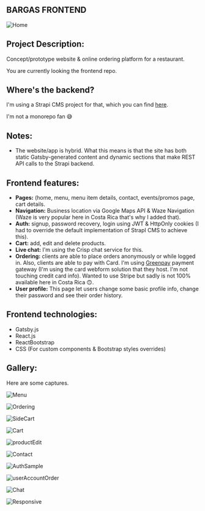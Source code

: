 ## BARGAS FRONTEND


![Home](https://user-images.githubusercontent.com/79957968/209579844-2f1296e7-84d1-449a-afd6-dc826a0193f9.PNG)

## Project Description:
Concept/prototype website & online ordering platform for a restaurant.

You are currently looking the frontend repo. 

## Where's the backend?
I'm using a Strapi CMS project for that, which you can find [here](https://github.com/JonaVS/BargasBackend). 

I'm not a monorepo fan :sweat_smile:

## Notes: 

- The website/app is hybrid. What this means is that the site has both static Gatsby-generated content and dynamic sections that make REST API calls to the Strapi backend.

## Frontend features:

- **Pages:** (home, menu, menu item details, contact, events/promos page, cart details.
- **Navigation:** Business location via Google Maps API & Waze Navigation (Waze is very popular here in Costa Rica that's why I added that).
- **Auth:** signup, password recovery, login using JWT & HttpOnly cookies (I had to override the default implementation of StrapI CMS to achieve this).
- **Cart:** add, edit and delete products.
- **Live chat:** I'm using the Crisp chat service for this.
- **Ordering:** clients are able to place orders anonymously or while logged in. Also, clients are able to pay with Card. I'm using [Greenpay](https://greenpay.me/) payment gateway (I'm using the card webform solution that they host. I'm not touching credit card info). Wanted to use Stripe but sadly is not 100% available here in Costa Rica :upside_down_face:. 
- **User profile:** This page let users change some basic profile info, change their password and see their order history.
  
## Frontend technologies:

- Gatsby.js 
- React.js
- ReactBootstrap
- CSS (For custom components & Bootstrap styles overrides)

## Gallery:
Here are some captures.

![Menu](https://user-images.githubusercontent.com/79957968/209584460-24d7ff1c-d14d-41cb-909e-e4f1ceb0f089.PNG)

![Ordering](https://user-images.githubusercontent.com/79957968/209584475-313a3c0c-9ca9-4276-9148-32335469d7a1.PNG)

![SideCart](https://user-images.githubusercontent.com/79957968/209584613-710710fb-d9b6-4df1-9908-4d395d2d1218.PNG)

![Cart](https://user-images.githubusercontent.com/79957968/209584992-4d94d2f6-3a9a-44c7-bdd8-42323be27c9d.PNG)

![productEdit](https://user-images.githubusercontent.com/79957968/209587032-6481d028-281a-49db-8b2d-fa81bf014af5.PNG)

![Contact](https://user-images.githubusercontent.com/79957968/209585236-8e0fec99-9b2a-438d-a036-b61a19035a43.PNG)

![AuthSample](https://user-images.githubusercontent.com/79957968/209585312-56304db0-8775-4adb-b5b8-c97e10514a8f.PNG)

![userAccountOrder](https://user-images.githubusercontent.com/79957968/209585317-314c6274-ce0a-4d52-81e1-df8d1c2b06f8.PNG)

![Chat](https://user-images.githubusercontent.com/79957968/209587027-ce8873ec-4b70-48b6-bc64-1e72a5ca3188.PNG)

![Responsive](https://user-images.githubusercontent.com/79957968/209587074-b7c36da6-b2f5-4046-a6f1-9476443d54ff.jpg)


